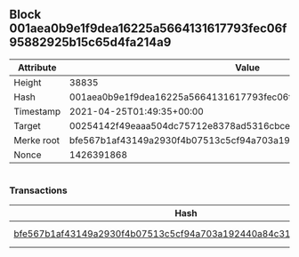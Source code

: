 ## Block 001aea0b9e1f9dea16225a5664131617793fec06f95882925b15c65d4fa214a9

Attribute | Value
--- | ---
Height | 38835
Hash | 001aea0b9e1f9dea16225a5664131617793fec06f95882925b15c65d4fa214a9
Timestamp | 2021-04-25T01:49:35+00:00
Target | 00254142f49eaaa504dc75712e8378ad5316cbcead634704b3734b6271167cc4
Merke root | bfe567b1af43149a2930f4b07513c5cf94a703a192440a84c31dd989fefb310e
Nonce | 1426391868

```

```

### Transactions

Hash | Amount
--- | ---
[bfe567b1af43149a2930f4b07513c5cf94a703a192440a84c31dd989fefb310e](bfe567b1af43149a2930f4b07513c5cf94a703a192440a84c31dd989fefb310e.md) | 10.00000000 SKEPTI 
